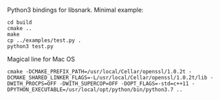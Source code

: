 Python3 bindings for libsnark. Minimal example:

```
cd build
cmake ..
make 
cp ../examples/test.py .
python3 test.py
```

Magical line for Mac OS

```
cmake -DCMAKE_PREFIX_PATH=/usr/local/Cellar/openssl/1.0.2t -DCMAKE_SHARED_LINKER_FLAGS=-L/usr/local/Cellar/openssl/1.0.2t/lib -DWITH_PROCPS=OFF -DWITH_SUPERCOP=OFF -DOPT_FLAGS=-std=c++11 -DPYTHON_EXECUTABLE=/usr/local/opt/python/bin/python3.7 ..
```


